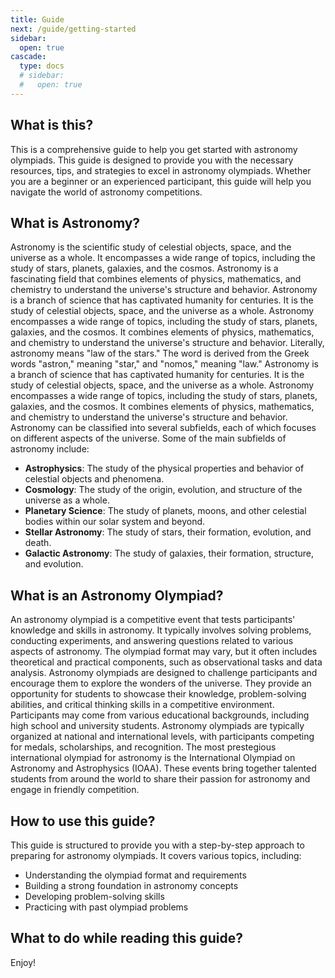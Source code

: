 ```yaml
---
title: Guide
next: /guide/getting-started
sidebar:
  open: true
cascade:
  type: docs
  # sidebar:
  #   open: true
---
```


## What is this?

This is a comprehensive guide to help you get started with astronomy olympiads. This guide is designed to provide you with the necessary resources, tips, and strategies to excel in astronomy olympiads. Whether you are a beginner or an experienced participant, this guide will help you navigate the world of astronomy competitions.

## What is Astronomy?

Astronomy is the scientific study of celestial objects, space, and the universe as a whole. It encompasses a wide range of topics, including the study of stars, planets, galaxies, and the cosmos. Astronomy is a fascinating field that combines elements of physics, mathematics, and chemistry to understand the universe's structure and behavior.
Astronomy is a branch of science that has captivated humanity for centuries. It is the study of celestial objects, space, and the universe as a whole. Astronomy encompasses a wide range of topics, including the study of stars, planets, galaxies, and the cosmos. It combines elements of physics, mathematics, and chemistry to understand the universe's structure and behavior.
Literally, astronomy means "law of the stars." The word is derived from the Greek words "astron," meaning "star," and "nomos," meaning "law." Astronomy is a branch of science that has captivated humanity for centuries. It is the study of celestial objects, space, and the universe as a whole. Astronomy encompasses a wide range of topics, including the study of stars, planets, galaxies, and the cosmos. It combines elements of physics, mathematics, and chemistry to understand the universe's structure and behavior.
Astronomy can be classified into several subfields, each of which focuses on different aspects of the universe. Some of the main subfields of astronomy include:

- **Astrophysics**: The study of the physical properties and behavior of celestial objects and phenomena.
- **Cosmology**: The study of the origin, evolution, and structure of the universe as a whole.
- **Planetary Science**: The study of planets, moons, and other celestial bodies within our solar system and beyond.
- **Stellar Astronomy**: The study of stars, their formation, evolution, and death.
- **Galactic Astronomy**: The study of galaxies, their formation, structure, and evolution.

## What is an Astronomy Olympiad?

An astronomy olympiad is a competitive event that tests participants' knowledge and skills in astronomy. It typically involves solving problems, conducting experiments, and answering questions related to various aspects of astronomy. The olympiad format may vary, but it often includes theoretical and practical components, such as observational tasks and data analysis.
Astronomy olympiads are designed to challenge participants and encourage them to explore the wonders of the universe. They provide an opportunity for students to showcase their knowledge, problem-solving abilities, and critical thinking skills in a competitive environment. Participants may come from various educational backgrounds, including high school and university students.
Astronomy olympiads are typically organized at national and international levels, with participants competing for medals, scholarships, and recognition. The most prestegious international olympiad for astronomy is the International Olympiad on Astronomy and Astrophysics (IOAA). These events bring together talented students from around the world to share their passion for astronomy and engage in friendly competition.

## How to use this guide?

This guide is structured to provide you with a step-by-step approach to preparing for astronomy olympiads. It covers various topics, including:

- Understanding the olympiad format and requirements
- Building a strong foundation in astronomy concepts
- Developing problem-solving skills
- Practicing with past olympiad problems

## What to do while reading this guide?

Enjoy!
